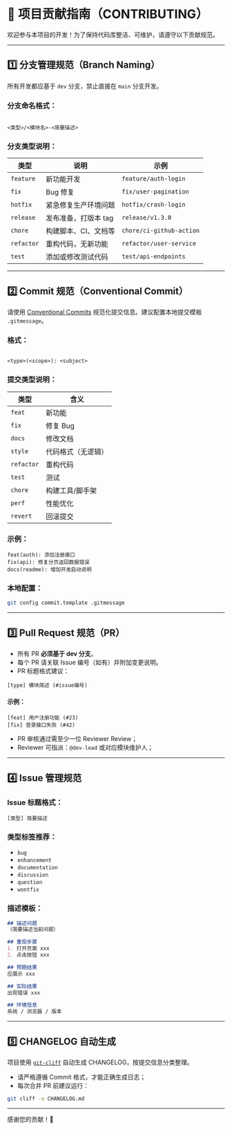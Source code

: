 # 🤝 项目贡献指南（CONTRIBUTING）

欢迎参与本项目的开发！为了保持代码库整洁、可维护，请遵守以下贡献规范。

---

## 1️⃣ 分支管理规范（Branch Naming）

所有开发都应基于 `dev` 分支，禁止直接在 `main` 分支开发。

### 分支命名格式：

```

<类型>/<模块名>-<简要描述>

```

### 分支类型说明：

| 类型       | 说明                 | 示例                     |
| ---------- | -------------------- | ------------------------ |
| `feature`  | 新功能开发           | `feature/auth-login`     |
| `fix`      | Bug 修复             | `fix/user-pagination`    |
| `hotfix`   | 紧急修复生产环境问题 | `hotfix/crash-login`     |
| `release`  | 发布准备，打版本 tag | `release/v1.3.0`         |
| `chore`    | 构建脚本、CI、文档等 | `chore/ci-github-action` |
| `refactor` | 重构代码，无新功能   | `refactor/user-service`  |
| `test`     | 添加或修改测试代码   | `test/api-endpoints`     |

---

## 2️⃣ Commit 规范（Conventional Commit）

请使用 [Conventional Commits](https://www.conventionalcommits.org/) 规范化提交信息。建议配置本地提交模板 `.gitmessage`。

### 格式：

```

<type>(<scope>): <subject>

```

### 提交类型说明：

| 类型       | 含义               |
| ---------- | ------------------ |
| `feat`     | 新功能             |
| `fix`      | 修复 Bug           |
| `docs`     | 修改文档           |
| `style`    | 代码格式（无逻辑） |
| `refactor` | 重构代码           |
| `test`     | 测试               |
| `chore`    | 构建工具/脚手架    |
| `perf`     | 性能优化           |
| `revert`   | 回滚提交           |

### 示例：

```text
feat(auth): 添加注册接口
fix(api): 修复分页返回数据错误
docs(readme): 增加开发启动说明
```

### 本地配置：

```bash
git config commit.template .gitmessage
```

---

## 3️⃣ Pull Request 规范（PR）

* 所有 PR **必须基于 dev 分支**。
* 每个 PR 请关联 Issue 编号（如有）并附加变更说明。
* PR 标题格式建议：

```
[type] 模块简述 (#issue编号)
```

#### 示例：

```text
[feat] 用户注册功能 (#23)
[fix] 登录接口失败 (#42)
```

* PR 审核通过需至少一位 Reviewer Review；
* Reviewer 可指派：`@dev-lead` 或对应模块维护人；

---

## 4️⃣ Issue 管理规范

### Issue 标题格式：

```
[类型] 简要描述
```

### 类型标签推荐：

* `bug`
* `enhancement`
* `documentation`
* `discussion`
* `question`
* `wontfix`

### 描述模板：

```markdown
## 描述问题
（简要描述当前问题）

## 重现步骤
1. 打开页面 xxx
2. 点击按钮 xxx

## 预期结果
应展示 xxx

## 实际结果
出现错误 xxx

## 环境信息
系统 / 浏览器 / 版本
```

---

## 5️⃣ CHANGELOG 自动生成

项目使用 [`git-cliff`](https://github.com/orhun/git-cliff) 自动生成 CHANGELOG，按提交信息分类整理。

* 请严格遵循 Commit 格式，才能正确生成日志；
* 每次合并 PR 前建议运行：

```bash
git cliff -o CHANGELOG.md
```

---

感谢您的贡献！🚀